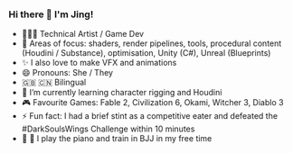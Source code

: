 ### Hi there 👋 I'm Jing!
- 👩🏻‍💻 Technical Artist / Game Dev  
- 🔭 Areas of focus: shaders, render pipelines, tools, procedural content (Houdini / Substance), optimisation, Unity (C#), Unreal (Blueprints)
- ✨ I also love to make VFX and animations
- 😄 Pronouns: She / They
- 🇬🇧 🇨🇳 Bilingual 
- 🌱 I’m currently learning character rigging and Houdini 
- 🎮 Favourite Games: Fable 2, Civilization 6, Okami, Witcher 3, Diablo 3
- ⚡ Fun fact: I had a brief stint as a competitive eater and defeated the #DarkSoulsWings Challenge within 10 minutes
- 🎹 🥋 I play the piano and train in BJJ in my free time

<!--
**spiderlili/spiderlili** is a ✨ _special_ ✨ repository because its `README.md` (this file) appears on your GitHub profile.

Here are some ideas to get you started:

- 🔭 I’m currently working on ...
- 🌱 I’m currently learning ...
- 👯 I’m looking to collaborate on ...
- 🤔 I’m looking for help with ...
- 💬 Ask me about ...
- 📫 How to reach me: ...
- 😄 Pronouns: ...
- ⚡ Fun fact: ...
-->

